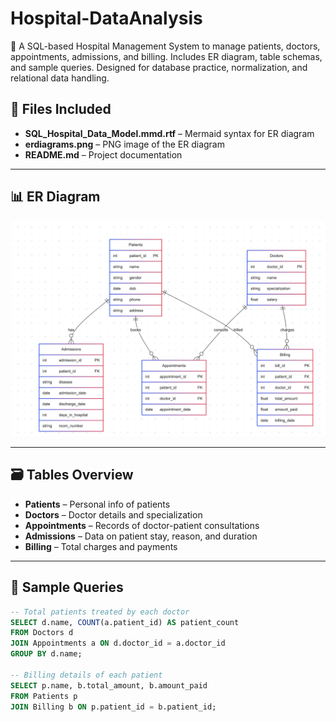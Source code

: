 # Hospital-DataAnalysis
 🏥 A SQL-based Hospital Management System to manage patients, doctors, appointments, admissions, and billing. Includes ER diagram, table schemas, and sample queries. Designed for database practice, normalization, and relational data handling.

## 📂 Files Included

- **SQL_Hospital_Data_Model.mmd.rtf** – Mermaid syntax for ER diagram
- **erdiagrams.png** – PNG image of the ER diagram
- **README.md** – Project documentation

---

## 📊 ER Diagram

![Hospital ER Diagram](erdiagrams.png)

---

## 🗃️ Tables Overview

- **Patients** – Personal info of patients
- **Doctors** – Doctor details and specialization
- **Appointments** – Records of doctor-patient consultations
- **Admissions** – Data on patient stay, reason, and duration
- **Billing** – Total charges and payments

---

## 🧪 Sample Queries

```sql
-- Total patients treated by each doctor
SELECT d.name, COUNT(a.patient_id) AS patient_count
FROM Doctors d
JOIN Appointments a ON d.doctor_id = a.doctor_id
GROUP BY d.name;

-- Billing details of each patient
SELECT p.name, b.total_amount, b.amount_paid
FROM Patients p
JOIN Billing b ON p.patient_id = b.patient_id;
